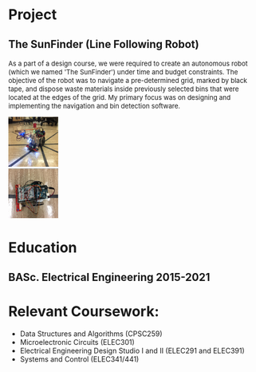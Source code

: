 
<html>
<picture>
  <source media="(prefers-color-scheme: dark)" srcset="https://user-images.githubusercontent.com/25423296/163456776-7f95b81a-f1ed-45f7-b7ab-8fa810d529fa.png">
</picture>

<head>
  <title>Dhruval Shah, BASc EIT</title>
</head>

<body>
  <h1>Project</h1>
 
  <h2>The SunFinder (Line Following Robot)</h2>
<p>
  <font size = "2">
As a part of a design course, we were required to create an autonomous robot (which we named 'The SunFinder') under time and budget constraints. The objective of the robot was to navigate a pre-determined grid, marked by black tape, and dispose waste materials inside previously selected bins that were located at the edges of the grid. My primary focus was on designing and implementing the navigation and bin detection software. 
  </font>
</p>

  <div class = "row">
     <div class = "column">
      <img src = "Final Robot.png" width="100" height="100" style>
     </div>
    <div class = "column">
      <img src = "Final Robot Top View.png" width="100" height="100">
     </div>
  </div>

  
  
  <h1>Education</h1>
  <h2>BASc. Electrical Engineering 2015-2021</h2>
  <h1>Relevant Coursework:</h1>
<ul>
  <li>Data Structures and Algorithms (CPSC259)</li>
  <li>Microelectronic Circuits (ELEC301)</li>
  <li>Electrical Engineering Design Studio I and II (ELEC291 and ELEC391)</li>
  <li>Systems and Control (ELEC341/441)</li>
</ul>
  </body>
</html>


